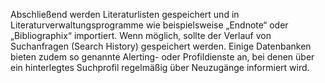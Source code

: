 Abschließend werden Literaturlisten gespeichert und in Literaturverwaltungsprogramme wie beispielsweise „Endnote“ oder „Bibliographix“ importiert. Wenn möglich, sollte der Verlauf von Suchanfragen (Search History) gespeichert werden. Einige Datenbanken bieten zudem so genannte Alerting- oder Profildienste an, bei denen über ein hinterlegtes Suchprofil regelmäßig über Neuzugänge informiert wird.
